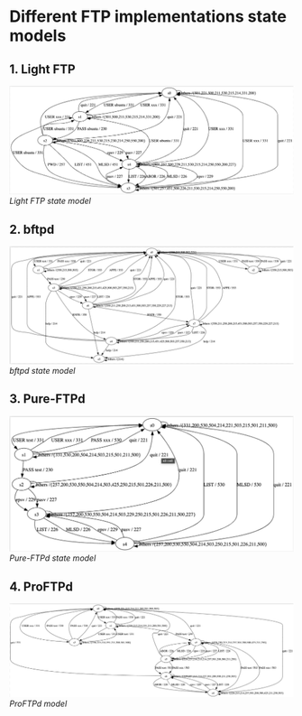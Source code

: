 # Different FTP implementations state models 

## 1. Light FTP

![alt text](./Light%20FTP.png)
*Light FTP state model*

## 2. bftpd

![alt text](./bftpd.png)
*bftpd state model*

## 3. Pure-FTPd

![alt text](./Pure-FTPd.png)
*Pure-FTPd state model*

## 4. ProFTPd

![alt text](./ProFTPd.png) 
*ProFTPd model*